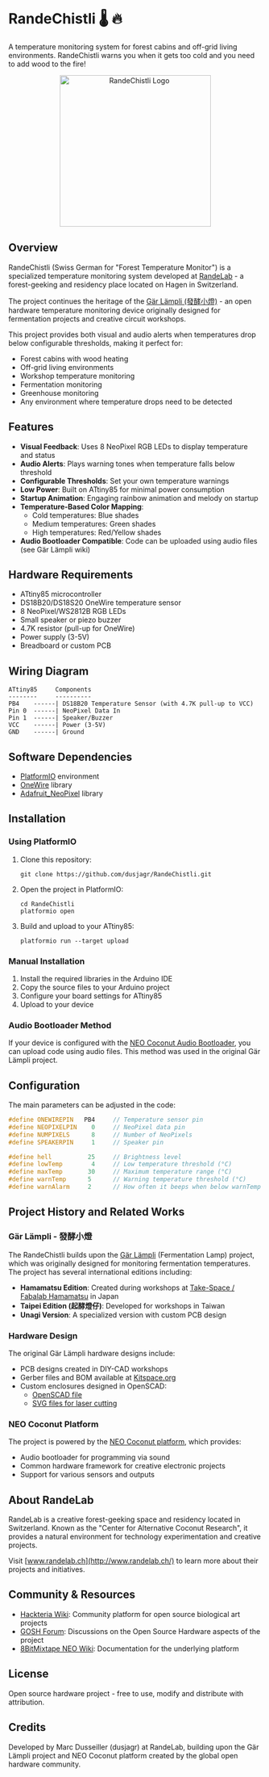 # RandeChistli 🌡️ 🔥

A temperature monitoring system for forest cabins and off-grid living environments. RandeChistli warns you when it gets too cold and you need to add wood to the fire!

<p align="center">
  <img src="https://raw.githubusercontent.com/dusjagr/RandeChistli/main/images/randechistli_logo.png" alt="RandeChistli Logo" width="300"/>
</p>

## Overview

RandeChistli (Swiss German for "Forest Temperature Monitor") is a specialized temperature monitoring system developed at [RandeLab](http://www.randelab.ch/) - a forest-geeking and residency place located on Hagen in Switzerland. 

The project continues the heritage of the [Gär Lämpli (發酵小燈)](https://www.hackteria.org/wiki/G%C3%A4r_L%C3%A4mpli) - an open hardware temperature monitoring device originally designed for fermentation projects and creative circuit workshops.

This project provides both visual and audio alerts when temperatures drop below configurable thresholds, making it perfect for:
- Forest cabins with wood heating
- Off-grid living environments
- Workshop temperature monitoring
- Fermentation monitoring
- Greenhouse monitoring
- Any environment where temperature drops need to be detected

## Features

- **Visual Feedback**: Uses 8 NeoPixel RGB LEDs to display temperature and status
- **Audio Alerts**: Plays warning tones when temperature falls below threshold
- **Configurable Thresholds**: Set your own temperature warnings
- **Low Power**: Built on ATtiny85 for minimal power consumption
- **Startup Animation**: Engaging rainbow animation and melody on startup
- **Temperature-Based Color Mapping**: 
  - Cold temperatures: Blue shades
  - Medium temperatures: Green shades
  - High temperatures: Red/Yellow shades
- **Audio Bootloader Compatible**: Code can be uploaded using audio files (see Gär Lämpli wiki)

## Hardware Requirements

- ATtiny85 microcontroller
- DS18B20/DS18S20 OneWire temperature sensor
- 8 NeoPixel/WS2812B RGB LEDs
- Small speaker or piezo buzzer
- 4.7K resistor (pull-up for OneWire)
- Power supply (3-5V)
- Breadboard or custom PCB

## Wiring Diagram

```
ATtiny85     Components
--------     ----------
PB4    ------| DS18B20 Temperature Sensor (with 4.7K pull-up to VCC)
Pin 0  ------| NeoPixel Data In
Pin 1  ------| Speaker/Buzzer
VCC    ------| Power (3-5V)
GND    ------| Ground
```

## Software Dependencies

- [PlatformIO](https://platformio.org/) environment
- [OneWire](https://github.com/PaulStoffregen/OneWire) library
- [Adafruit_NeoPixel](https://github.com/adafruit/Adafruit_NeoPixel) library

## Installation

### Using PlatformIO

1. Clone this repository:
   ```
   git clone https://github.com/dusjagr/RandeChistli.git
   ```

2. Open the project in PlatformIO:
   ```
   cd RandeChistli
   platformio open
   ```

3. Build and upload to your ATtiny85:
   ```
   platformio run --target upload
   ```

### Manual Installation

1. Install the required libraries in the Arduino IDE
2. Copy the source files to your Arduino project
3. Configure your board settings for ATtiny85
4. Upload to your device

### Audio Bootloader Method

If your device is configured with the [NEO Coconut Audio Bootloader](https://github.com/8BitMixtape/8Bit-Mixtape-NEO/wiki), you can upload code using audio files. This method was used in the original Gär Lämpli project.

## Configuration

The main parameters can be adjusted in the code:

```cpp
#define ONEWIREPIN   PB4     // Temperature sensor pin
#define NEOPIXELPIN    0     // NeoPixel data pin
#define NUMPIXELS      8     // Number of NeoPixels
#define SPEAKERPIN     1     // Speaker pin

#define hell          25     // Brightness level
#define lowTemp        4     // Low temperature threshold (°C)
#define maxTemp       30     // Maximum temperature range (°C)
#define warnTemp      5      // Warning temperature threshold (°C)
#define warnAlarm     2      // How often it beeps when below warnTemp
```

## Project History and Related Works

### Gär Lämpli - 發酵小燈

The RandeChistli builds upon the [Gär Lämpli](https://www.hackteria.org/wiki/G%C3%A4r_L%C3%A4mpli) (Fermentation Lamp) project, which was originally designed for monitoring fermentation temperatures. The project has several international editions including:

- **Hamamatsu Edition**: Created during workshops at [Take-Space / Fabalab Hamamatsu](http://www.take-space.com/) in Japan
- **Taipei Edition (起酵燈仔)**: Developed for workshops in Taiwan
- **Unagi Version**: A specialized version with custom PCB design

### Hardware Design

The original Gär Lämpli hardware designs include:

- PCB designs created in DIY-CAD workshops
- Gerber files and BOM available at [Kitspace.org](https://kitspace.org/boards/github.com/genericlab/unagi_gar-lampli/)
- Custom enclosures designed in OpenSCAD:
  - [OpenSCAD file](https://github.com/8BitMixtape/8Bit-Mixtape-NEO/blob/master/boards/DIMI-8/Unagi_chistli.scad)
  - [SVG files for laser cutting](https://github.com/8BitMixtape/8Bit-Mixtape-NEO/blob/master/boards/DIMI-8/Unagi_chistli_final.svg)

### NEO Coconut Platform

The project is powered by the [NEO Coconut platform](https://github.com/8BitMixtape/8Bit-Mixtape-NEO/wiki), which provides:

- Audio bootloader for programming via sound
- Common hardware framework for creative electronic projects
- Support for various sensors and outputs

## About RandeLab

RandeLab is a creative forest-geeking space and residency located in Switzerland. Known as the "Center for Alternative Coconut Research", it provides a natural environment for technology experimentation and creative projects. 

Visit [www.randelab.ch](http://www.randelab.ch/) to learn more about their projects and initiatives.

## Community & Resources

- [Hackteria Wiki](https://www.hackteria.org/): Community platform for open source biological art projects
- [GOSH Forum](https://forum.openhardware.science/t/diy-cad-creative-circuit-board-design-tool-for-gar-lampli/322/2): Discussions on the Open Source Hardware aspects of the project
- [8BitMixtape NEO Wiki](https://github.com/8BitMixtape/8Bit-Mixtape-NEO/wiki): Documentation for the underlying platform

## License

Open source hardware project - free to use, modify and distribute with attribution.

## Credits

Developed by Marc Dusseiller (dusjagr) at RandeLab, building upon the Gär Lämpli project and NEO Coconut platform created by the global open hardware community.

